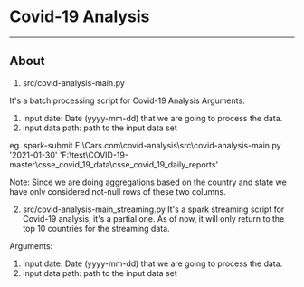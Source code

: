# Covid-19 Analysis

---

## About

1. src/covid-analysis-main.py

It's a batch processing script for Covid-19 Analysis
Arguments:
1. Input date: Date (yyyy-mm-dd) that we are going to process the data.
2. input data path: path to the input data set

eg.
spark-submit F:\\Cars.com\\covid-analysis\\src\\covid-analysis-main.py '2021-01-30' 'F:\\test\\COVID-19-master\\csse_covid_19_data\\csse_covid_19_daily_reports'

Note: Since we are doing aggregations based on the country and state we have only considered not-null rows of these two columns.


2. src/covid-analysis-main_streaming.py
It's a spark streaming script for Covid-19 analysis, it's a partial one. As of now, it will only return to the top 10 countries for the streaming data.

Arguments:

1. Input date: Date (yyyy-mm-dd) that we are going to process the data.
2. input data path: path to the input data set

